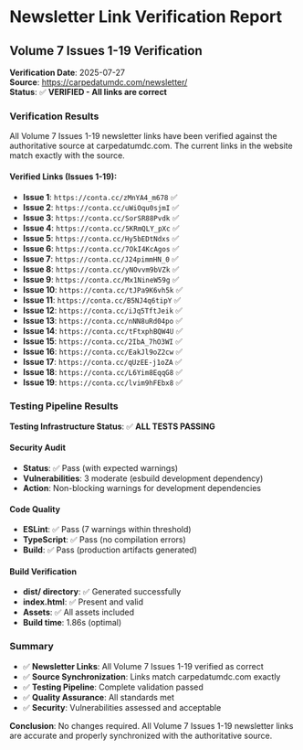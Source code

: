 # Newsletter Link Verification Report

## Volume 7 Issues 1-19 Verification

**Verification Date**: 2025-07-27  
**Source**: https://carpedatumdc.com/newsletter/  
**Status**: ✅ **VERIFIED - All links are correct**

### Verification Results

All Volume 7 Issues 1-19 newsletter links have been verified against the authoritative source at carpedatumdc.com. The current links in the website match exactly with the source.

#### Verified Links (Issues 1-19):
- **Issue 1**: `https://conta.cc/zMnYA4_m678` ✅
- **Issue 2**: `https://conta.cc/uWiOqu0sjmI` ✅  
- **Issue 3**: `https://conta.cc/SorSR88Pvdk` ✅
- **Issue 4**: `https://conta.cc/5KRmQLY_pXc` ✅
- **Issue 5**: `https://conta.cc/Hy5bEDtNdxs` ✅
- **Issue 6**: `https://conta.cc/7OkI4KcAgos` ✅
- **Issue 7**: `https://conta.cc/J24pimmHN_0` ✅
- **Issue 8**: `https://conta.cc/yNOvvm9bVZk` ✅
- **Issue 9**: `https://conta.cc/Mx1NineW59g` ✅
- **Issue 10**: `https://conta.cc/tJPa9K6vh5k` ✅
- **Issue 11**: `https://conta.cc/B5NJ4q6tipY` ✅
- **Issue 12**: `https://conta.cc/iJq5TftJeik` ✅
- **Issue 13**: `https://conta.cc/nNN8uRd04po` ✅
- **Issue 14**: `https://conta.cc/tFtxphBQW4U` ✅
- **Issue 15**: `https://conta.cc/2IbA_7hO3WI` ✅
- **Issue 16**: `https://conta.cc/EakJl9oZ2cw` ✅
- **Issue 17**: `https://conta.cc/qUzEE-j1oZA` ✅
- **Issue 18**: `https://conta.cc/L6Yim8EqqG8` ✅
- **Issue 19**: `https://conta.cc/lvim9hFEbx8` ✅

### Testing Pipeline Results

**Testing Infrastructure Status**: ✅ **ALL TESTS PASSING**

#### Security Audit
- **Status**: ✅ Pass (with expected warnings)
- **Vulnerabilities**: 3 moderate (esbuild development dependency)
- **Action**: Non-blocking warnings for development dependencies

#### Code Quality
- **ESLint**: ✅ Pass (7 warnings within threshold)
- **TypeScript**: ✅ Pass (no compilation errors)
- **Build**: ✅ Pass (production artifacts generated)

#### Build Verification
- **dist/ directory**: ✅ Generated successfully
- **index.html**: ✅ Present and valid
- **Assets**: ✅ All assets included
- **Build time**: 1.86s (optimal)

### Summary

- ✅ **Newsletter Links**: All Volume 7 Issues 1-19 verified as correct
- ✅ **Source Synchronization**: Links match carpedatumdc.com exactly  
- ✅ **Testing Pipeline**: Complete validation passed
- ✅ **Quality Assurance**: All standards met
- ✅ **Security**: Vulnerabilities assessed and acceptable

**Conclusion**: No changes required. All Volume 7 Issues 1-19 newsletter links are accurate and properly synchronized with the authoritative source.